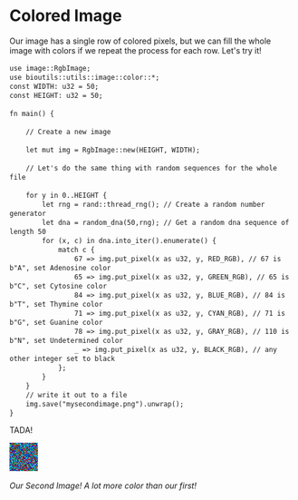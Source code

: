 # Colored Image

Our image has a single row of colored pixels, but we can fill the whole image with colors if we repeat the process for each row. Let's try it!

```
use image::RgbImage;
use bioutils::utils::image::color::*;
const WIDTH: u32 = 50;
const HEIGHT: u32 = 50;

fn main() {
    
    // Create a new image

    let mut img = RgbImage::new(HEIGHT, WIDTH); 

    // Let's do the same thing with random sequences for the whole file

    for y in 0..HEIGHT {
        let rng = rand::thread_rng(); // Create a random number generator
        let dna = random_dna(50,rng); // Get a random dna sequence of length 50
        for (x, c) in dna.into_iter().enumerate() {
            match c {
                67 => img.put_pixel(x as u32, y, RED_RGB), // 67 is b"A", set Adenosine color
                65 => img.put_pixel(x as u32, y, GREEN_RGB), // 65 is b"C", set Cytosine color
                84 => img.put_pixel(x as u32, y, BLUE_RGB), // 84 is b"T", set Thymine color
                71 => img.put_pixel(x as u32, y, CYAN_RGB), // 71 is b"G", set Guanine color
                78 => img.put_pixel(x as u32, y, GRAY_RGB), // 110 is b"N", set Undetermined color
                _ => img.put_pixel(x as u32, y, BLACK_RGB), // any other integer set to black
            };
        }
    }
    // write it out to a file
    img.save("mysecondimage.png").unwrap();
}
```

TADA!

![My Second Image](../img/mysecondimage.png)

*Our Second Image! A lot more color than our first!*